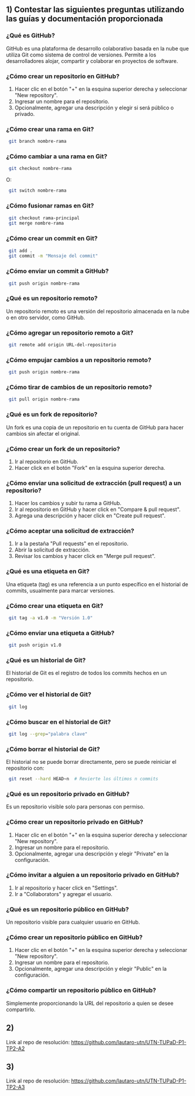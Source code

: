 ## 1) Contestar las siguientes preguntas utilizando las guías y documentación proporcionada
### ¿Qué es GitHub?
GitHub es una plataforma de desarrollo colaborativo basada en la nube que utiliza Git como sistema de control de versiones. Permite a los desarrolladores alojar, compartir y colaborar en proyectos de software.

### ¿Cómo crear un repositorio en GitHub?
1. Hacer clic en el botón "+" en la esquina superior derecha y seleccionar "New repository".
2. Ingresar un nombre para el repositorio.
3. Opcionalmente, agregar una descripción y elegir si será público o privado.

### ¿Cómo crear una rama en Git?
```sh
 git branch nombre-rama
```

### ¿Cómo cambiar a una rama en Git?
```sh
 git checkout nombre-rama
```
O:
```sh
 git switch nombre-rama
```

### ¿Cómo fusionar ramas en Git?
```sh
 git checkout rama-principal
 git merge nombre-rama
```

### ¿Cómo crear un commit en Git?
```sh
 git add .
 git commit -m "Mensaje del commit"
```

### ¿Cómo enviar un commit a GitHub?
```sh
 git push origin nombre-rama
```

### ¿Qué es un repositorio remoto?
Un repositorio remoto es una versión del repositorio almacenada en la nube o en otro servidor, como GitHub.

### ¿Cómo agregar un repositorio remoto a Git?
```sh
 git remote add origin URL-del-repositorio
```

### ¿Cómo empujar cambios a un repositorio remoto?
```sh
 git push origin nombre-rama
```

### ¿Cómo tirar de cambios de un repositorio remoto?
```sh
 git pull origin nombre-rama
```

### ¿Qué es un fork de repositorio?
Un fork es una copia de un repositorio en tu cuenta de GitHub para hacer cambios sin afectar el original.

### ¿Cómo crear un fork de un repositorio?
1. Ir al repositorio en GitHub.
2. Hacer click en el botón "Fork" en la esquina superior derecha.

### ¿Cómo enviar una solicitud de extracción (pull request) a un repositorio?
1. Hacer los cambios y subir tu rama a GitHub.
2. Ir al repositorio en GitHub y hacer click en "Compare & pull request".
3. Agrega una descripción y hacer click en "Create pull request".

### ¿Cómo aceptar una solicitud de extracción?
1. Ir a la pestaña "Pull requests" en el repositorio.
2. Abrir la solicitud de extracción.
3. Revisar los cambios y hacer click en "Merge pull request".

### ¿Qué es una etiqueta en Git?
Una etiqueta (tag) es una referencia a un punto específico en el historial de commits, usualmente para marcar versiones.

### ¿Cómo crear una etiqueta en Git?
```sh
 git tag -a v1.0 -m "Versión 1.0"
```

### ¿Cómo enviar una etiqueta a GitHub?
```sh
 git push origin v1.0
```

### ¿Qué es un historial de Git?
El historial de Git es el registro de todos los commits hechos en un repositorio.

### ¿Cómo ver el historial de Git?
```sh
 git log
```

### ¿Cómo buscar en el historial de Git?
```sh
 git log --grep="palabra clave"
```

### ¿Cómo borrar el historial de Git?
El historial no se puede borrar directamente, pero se puede reiniciar el repositorio con:
```sh
 git reset --hard HEAD~n  # Revierte los últimos n commits
```

### ¿Qué es un repositorio privado en GitHub?
Es un repositorio visible solo para personas con permiso.

### ¿Cómo crear un repositorio privado en GitHub?
1. Hacer clic en el botón "+" en la esquina superior derecha y seleccionar "New repository".
2. Ingresar un nombre para el repositorio.
3. Opcionalmente, agregar una descripción y elegir "Private" en la configuración.

### ¿Cómo invitar a alguien a un repositorio privado en GitHub?
1. Ir al repositorio y hacer click en "Settings".
2. Ir a "Collaborators" y agregar el usuario.

### ¿Qué es un repositorio público en GitHub?
Un repositorio visible para cualquier usuario en GitHub.

### ¿Cómo crear un repositorio público en GitHub?
1. Hacer clic en el botón "+" en la esquina superior derecha y seleccionar "New repository".
2. Ingresar un nombre para el repositorio.
3. Opcionalmente, agregar una descripción y elegir "Public" en la configuración.

### ¿Cómo compartir un repositorio público en GitHub?
Simplemente proporcionando la URL del repositorio a quien se desee compartirlo.

## 2) 
Link al repo de resolución: https://github.com/lautaro-utn/UTN-TUPaD-P1-TP2-A2

## 3) 
Link al repo de resolución: https://github.com/lautaro-utn/UTN-TUPaD-P1-TP2-A3